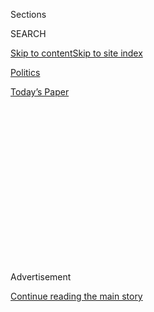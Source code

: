 <div id="app">

<div>

<div>

<div>

<div class="NYTAppHideMasthead css-1q2w90k e1suatyy0">

<div class="section css-ui9rw0 e1suatyy2">

<div class="css-eph4ug er09x8g0">

<div class="css-6n7j50">

</div>

<span class="css-1dv1kvn">Sections</span>

<div class="css-10488qs">

<span class="css-1dv1kvn">SEARCH</span>

</div>

[Skip to content](#site-content)[Skip to site
index](#site-index)

</div>

<div id="masthead-section-label" class="css-1wr3we4 eaxe0e00">

[Politics](https://www.nytimes3xbfgragh.onion/section/politics)

</div>

<div class="css-10698na e1huz5gh0">

</div>

</div>

<div id="masthead-bar-one" class="section hasLinks css-15hmgas e1csuq9d3">

<div class="css-uqyvli e1csuq9d0">

</div>

<div class="css-1uqjmks e1csuq9d1">

</div>

<div class="css-9e9ivx">

[](https://myaccount.nytimes3xbfgragh.onion/auth/login?response_type=cookie&client_id=vi)

</div>

<div class="css-1bvtpon e1csuq9d2">

[Today’s
Paper](https://www.nytimes3xbfgragh.onion/section/todayspaper)

</div>

</div>

</div>

</div>

<div data-aria-hidden="false">

<div id="site-content" data-role="main">

<div>

<div class="css-1aor85t" style="opacity:0.000000001;z-index:-1;visibility:hidden">

<div class="css-1hqnpie">

<div class="css-epjblv">

<span class="css-17xtcya">[Politics](/section/politics)</span><span class="css-x15j1o">|</span><span class="css-fwqvlz">Mark
Zuckerberg Testimony: Senators Question Facebook’s Commitment to
Privacy</span>

</div>

<div class="css-k008qs">

<div class="css-1iwv8en">

<span class="css-18z7m18"></span>

<div>

</div>

</div>

<span class="css-1n6z4y">https://nyti.ms/2GMDpW5</span>

<div class="css-1705lsu">

<div class="css-4xjgmj">

<div class="css-4skfbu" data-role="toolbar" data-aria-label="Social Media Share buttons, Save button, and Comments Panel with current comment count" data-testid="share-tools">

  - 
  - 
  - 
  - 
    
    <div class="css-6n7j50">
    
    </div>

  - 
  - 

</div>

</div>

</div>

</div>

</div>

</div>

<div id="NYT_TOP_BANNER_REGION" class="css-13pd83m">

</div>

<div id="top-wrapper" class="css-1sy8kpn">

<div id="top-slug" class="css-l9onyx">

Advertisement

</div>

[Continue reading the main
story](#after-top)

<div class="ad top-wrapper" style="text-align:center;height:100%;display:block;min-height:250px">

<div id="top" class="place-ad" data-position="top" data-size-key="top">

</div>

</div>

<div id="after-top">

</div>

</div>

<div id="sponsor-wrapper" class="css-1hyfx7x">

<div id="sponsor-slug" class="css-19vbshk">

Supported by

</div>

[Continue reading the main
story](#after-sponsor)

<div id="sponsor" class="ad sponsor-wrapper" style="text-align:center;height:100%;display:block">

</div>

<div id="after-sponsor">

</div>

</div>

<div class="css-1vkm6nb ehdk2mb0">

# Mark Zuckerberg Testimony: Senators Question Facebook’s Commitment to Privacy

</div>

![<span class="css-16f3y1r e13ogyst0">In a hearing held in response to
revelations of data harvesting by Cambridge Analytica, Mark Zuckerberg,
the Facebook chief executive, faced questions from senators on a variety
of issues, from privacy to the company’s business
model.</span><span class="css-cch8ym"><span class="css-1dv1kvn">Credit</span><span class="css-cnj6d5 e1z0qqy90" itemprop="copyrightHolder"><span class="css-1ly73wi e1tej78p0">Credit...</span><span>Tom
Brenner/The New York
Times</span></span></span>](https://static01.graylady3jvrrxbe.onion/images/2018/04/11/us/politics/11zuck-highlights/11zuck-highlights-videoSixteenByNineJumbo1600.jpg)

<div class="css-xt80pu e12qa4dv0">

<div class="css-18e8msd">

<div class="css-vp77d3 epjyd6m0">

<div class="css-1baulvz">

By <span class="css-1baulvz last-byline" itemprop="name">The New York
Times</span>

</div>

</div>

  - April 10,
    2018

  - 
    
    <div class="css-4xjgmj">
    
    <div class="css-d8bdto" data-role="toolbar" data-aria-label="Social Media Share buttons, Save button, and Comments Panel with current comment count" data-testid="share-tools">
    
      - 
      - 
      - 
      - 
        
        <div class="css-6n7j50">
        
        </div>
    
      - 
      - 
    
    </div>
    
    </div>

</div>

</div>

<div class="section meteredContent css-1r7ky0e" name="articleBody" itemprop="articleBody">

<div class="css-1fanzo5 StoryBodyCompanionColumn">

<div class="css-53u6y8">

Facebook’s chief executive, Mark Zuckerberg, began the first of two
marathon hearings in Washington on Tuesday afternoon, answering tough
questions on the company’s mishandling of data.

This was Mr. Zuckerberg’s first appearance before Congress, prompted by
the revelation that Cambridge Analytica, a political consulting firm
linked to the Trump campaign, harvested the data of an estimated 87
million Facebook users to psychologically profile voters during the 2016
election.

Mr. Zuckerberg, [clad in a navy suit and bright blue
tie](https://www.nytimes3xbfgragh.onion/2018/04/10/fashion/mark-zuckerberg-suit-congress.html),
faced hours of questioning from lawmakers, who pressed him to account
for how third-party partners could data without users’ knowledge.
Senator John Thune of South Dakota talked about the need for Facebook to
avoid creating “a privacy nightmare.”

Lawmakers grilled the 33-year-old executive on the proliferation of
so-called fake news on Facebook, Russian interference during the 2016
presidential election and censorship of conservative media. Among the
highlights:

• Senators warned that they are skeptical that the company can regulate
itself and threatened to enact privacy rules and other regulations. They
said they weren’t sure if they could trust a company that has repeatedly
violated its privacy promises.

</div>

</div>

<div class="css-1fanzo5 StoryBodyCompanionColumn">

<div class="css-53u6y8">

• There were glimmers of a partisan divide: Senator Ted Cruz, Republican
of Texas, asked about Facebook’s handling of conservative media,
including content related to Glenn Beck and a Fox News personality;
Democrats probed Mr. Zuckerberg on how quickly Facebook responded to
Russian meddling.

• Mr. Zuckerberg, surrounded by his top legal and policy executives,
appeared well-coached. He answered questions directly and without
defensiveness as he tried to reiterate the mission of the social network
to better connect the world.

— *Cecilia Kang*

## ‘I think that may be what this is all about … your right to privacy.’

Senator Richard J. Durbin, Democrat of Illinois, zeroed in on the issue
at the heart of Facebook’s troubles, asking Mr. Zuckerberg whether he
would be comfortable sharing the name of the hotel he stayed in last
night or if he would be comfortable sharing the names of the people he
has messaged this week.

“No. I would probably not choose to do that publicly here,” Mr.
Zuckerberg said.

“I think that may be what this is all about,” Mr. Durbin said. “Your
right to privacy. The limits of your right to privacy. And how much you
give away in modern America in the name of, quote, connecting people
around the world.”

— *Deborah Solomon*

## Centering the hearing on Cambridge Analytica

Much of the hearing so far has centered on Cambridge Analytica. The
hearing was called as a result of [reporting by The New York
Times](https://www.nytimes3xbfgragh.onion/2018/04/04/us/politics/cambridge-analytica-scandal-fallout.html)
on the company’s data harvesting. Lawmakers asked Mr. Zuckerberg what,
if anything, he knew about Cambridge’s harvesting, what he was doing to
ensure it would not happen again and whether he knew of other operations
that engaged in similar data collection on the platform.

</div>

</div>

<div class="css-1fanzo5 StoryBodyCompanionColumn">

<div class="css-53u6y8">

Mr. Zuckerberg said Facebook would be “investigating many apps, tens of
thousands of apps, and if we find any suspicious activity, we’re going
to conduct a full audit of those apps to understand how they’re using
their data and if they’re doing anything improper. If we find that
they’re doing anything improper, we’ll ban them from Facebook and we
will tell everyone affected.”

*— Matthew Rosenberg*

</div>

</div>

<div class="css-79elbk" data-testid="photoviewer-wrapper">

<div class="css-z3e15g" data-testid="photoviewer-wrapper-hidden">

</div>

<div class="css-1a48zt4 ehw59r15" data-testid="photoviewer-children">

![<span class="css-16f3y1r e13ogyst0" data-aria-hidden="true">Mr.
Zuckerberg testified before the joint Senate Judiciary and Commerce
Committees.</span><span class="css-cnj6d5 e1z0qqy90" itemprop="copyrightHolder"><span class="css-1ly73wi e1tej78p0">Credit...</span><span>Gabriella
Demczuk for The New York
Times</span></span>](https://static01.graylady3jvrrxbe.onion/images/2018/04/11/us/politics/11dc-fblivebrief-overall/merlin_136666506_bd81b6ee-4010-4187-b03a-df046a58f484-articleLarge.jpg?quality=75&auto=webp&disable=upscale)

</div>

</div>

<div class="css-1fanzo5 StoryBodyCompanionColumn">

<div class="css-53u6y8">

## Did Facebook deceive its users?

Senator Kamala Harris, Democrat of California, zeroed in on whether
Facebook deceived consumers. She pressed Mr. Zuckerberg on whether the
company made a decision not to inform users about the Cambridge
Analytica episode when they learned in 2015 that data was sold by a
researcher to the political consulting firm.

“I’m talking about notification of users. And this relates to the issue
of transparency and the issue of trust: informing users of what you know
in terms of how their personal information was misused,” Ms. Harris
said.

Mr. Zuckerberg did not admit that the company explicitly decided to
withhold that information from consumers, but he said the company made a
mistake in not informing users.

The question was key to the Federal Trade Commission’s investigation of
Facebook’s violation of a 2011 consent decree. If the company withheld
information, which would be a deceptive act, the company could face
record fines for violating its promises to the agency.

The tough questions by Ms. Harris, were closely watched because she is
from the San Francisco Bay Area and is seen as a rising political star
within the Democratic Party.

*— Cecilia Kang*

</div>

</div>

<div class="css-1fanzo5 StoryBodyCompanionColumn">

<div class="css-53u6y8">

## Democrats press on Russian meddling

Senator Dianne Feinstein, the top Democrat on the Judiciary Committee,
pressed Mr. Zuckerberg on Russia’s exploitation of the platform during
the 2016 presidential election.

Mr. Zuckerberg admitted that the company’s effort to find and stop the
Russian meddling was “slow,” and called that failure “one of my greatest
regrets.” He said Facebook was tracking known Russian hacking groups in
real time but took much longer to recognize the inflammatory posts of
the Internet Research Agency, a private company with Kremlin ties.

“There are people in Russia whose job is to exploit our systems,” Mr.
Zuckerberg said. “This is an arms race.”

But the Facebook founder said the company deployed new artificial
intelligence tools to detect malicious activity in elections in France,
Italy and a special Senate race in Alabama. He said he believed the new
technology would help protect the integrity of elections around the
world from manipulation via Facebook.

*— Scott Shane*

</div>

</div>

![<span class="css-16f3y1r e13ogyst0">Facebook’s chief executive
testified before a joint session of the Senate Judiciary and Commerce
Committees.</span><span class="css-cch8ym"><span class="css-1dv1kvn">Credit</span><span class="css-cnj6d5 e1z0qqy90" itemprop="copyrightHolder"><span class="css-1ly73wi e1tej78p0">Credit...</span><span>Tom
Brenner/The New York
Times</span></span></span>](https://static01.graylady3jvrrxbe.onion/images/2018/04/11/us/politics/11dc-fblivebriefvid/11dc-fblivebriefvid-videoSixteenByNine3000-v2.jpg)

<div class="css-1fanzo5 StoryBodyCompanionColumn">

<div class="css-53u6y8">

## Booker raised concerns about racial targeting

Senator Cory Booker, Democrat of New Jersey, questioned Mr. Zuckerberg
over discriminatory uses of Facebook’s advertising platform to target
ads to users by race, and tools that law enforcement officials have
reportedly used to surveil activists of color.

Mr. Booker’s questioning is notable given that he and Mr. Zuckerberg
have a history of friendly collaboration dating back to 2010, when Mr.
Zuckerberg donated $100 million to the public school system in Newark,
where Mr. Booker was mayor at the time.

</div>

</div>

<div class="css-1fanzo5 StoryBodyCompanionColumn">

<div class="css-53u6y8">

Mr. Booker has long been seen as a tech-friendly lawmaker, and he has
known Mr. Zuckerberg for longer than most lawmakers. His tough stance
today is a sign of how dramatically the political winds around Facebook
have shifted.

— *Kevin Roose*

## As Zuckerberg was being grilled, Facebook’s stock price jumped

Early impressions of Mr. Zuckerberg’s testimony were positive. In his
first appearance before Congress, he appeared confident and answered
questions directly. At first he was grim-faced, looked tired and
serious. But he warmed up after an hour and offered humor about the
company’s motto. He insisted on continuing questions when offered a
break, eliciting smiles and laughter from staff sitting behind him.

“This is a different Mark Zuckerberg than the Street was fearing,” said
Daniel Ives, chief strategy officer and head of technology research for
GBH Insights in New York. “It’s a defining 48 hours that will determine
the future of Facebook and so far he has passed with flying colors and
the Street is relieved.”

Investors appeared pleased: Facebook’s stock closed up nearly 4.5
percent.

</div>

</div>

<div style="max-width:100%;margin:0 auto">

<div class="css-17dprlf" data-id="100000005843374" data-slug="fb-stock-chart" style="max-width:600px">

</div>

</div>

<div class="css-1fanzo5 StoryBodyCompanionColumn">

<div class="css-53u6y8">

## Some senators didn’t share investors’ enthusiasm

Not all lawmakers left appeased by Mr. Zuckerberg’s testimony.

“I was unsatisfied,” said Senator Richard Blumenthal, Democrat of
Connecticut. “More of the apology tour,” he said, “which we have heard
before.”

Mr. Blumenthal said it was clear to him that Facebook could not and
would not fully regulate itself and that Congress needed to provide a
solution.

“The old saying: There ought to be a law. There has to be a law. Unless
there’s a law, their business model is going to continue to maximize
profit over privacy,” he said.

— *Nicholas Fandos*

</div>

</div>

<div class="css-1fanzo5 StoryBodyCompanionColumn">

<div class="css-53u6y8">

## Move fast and … what?

Senator John Cornyn of Texas, the majority whip, asked if Facebook’s
motto is still “move fast and break things.” Mr. Zuckerberg said it has
been revised.

“I don’t know when we changed it,” Mr. Zuckerberg replied, “but the
mantra is currently ‘move fast with stable infrastructure,’ which is a
much less sexy mantra.” He appeared to be joking, eliciting laughs from
the executives sitting behind him.

— *Cecilia Kang*

## Facebook is working with Robert Mueller

Mr. Zuckerberg said that Facebook was working with Robert S. Mueller
III, the special counsel investigating Russia’s interference in the 2016
election and potential ties to the Trump campaign.

Replying to Senator Patrick Leahy, Democrat of Vermont, Mr. Zuckerberg
initially seemed to confirm that Facebook had been served with subpoenas
along the way, before saying he was not certain.

“I want to be careful here because our work with the special counsel is
confidential,” he said. “And I want to make sure that in an open session
I’m not revealing something that’s confidential.”

Mr. Zuckerberg said he had not personally spoken with investigators from
Mr. Mueller’s team, but that he thought others at the company had.

— *Nicholas Fandos*

</div>

</div>

![<span class="css-16f3y1r e13ogyst0">What makes you tick, whom you
know, where you go, even where you might end up. The information you
share in your profile is a mere snippet of what Facebook and its
partners really know about you. Kevin Roose, a technology columnist for
The Times,
explains.</span>](https://static01.graylady3jvrrxbe.onion/images/2018/04/11/autossell/user/user-videoSixteenByNineJumbo1600.jpg)

<div class="css-1fanzo5 StoryBodyCompanionColumn">

<div class="css-53u6y8">

## Zuckerberg has a long history of apologizing

Mr. Zuckerberg has a history of apologizing for the company’s mistakes
and promising to do better. Wired Magazine recently noted that Mr.
Zuckerberg has a 14-year history of apologizing. That seems to have
caused some consternation on Capitol Hill, where lawmakers prodded Mr.
Zuckerberg about why, exactly, they should believe his promises now.

</div>

</div>

<div class="css-1fanzo5 StoryBodyCompanionColumn">

<div class="css-53u6y8">

“After more than a decade of promises to do better, how is today’s
apology different and why should we trust Facebook to make the necessary
changes to ensure user privacy and give people a clearer picture of your
privacy policies?” Senator John Thune, Republican of South Dakota,
asked.

Mr. Zuckerberg referred again to his company’s humble beginnings in his
dorm room at Harvard.

“So we have made a lot of mistakes in running the company. I think it’s
pretty much impossible, I believe, to start a company in your dorm room
and then grow it to be at the scale that we’re at now without making
some mistakes.”

## Will regulation of Facebook be coming?

Mr. Thune, the chairman of the Senate Commerce Committee, called
Facebook and its role in society “extraordinary” and began the hearing
by explaining why Facebook is being singled out and why Mr. Zuckerberg
was asked to appear alone.

He said the Cambridge Analytica situation underscored how Facebook can
be used for nefarious reasons, saying it appeared “to be the result of
people exploiting the tools you created to manipulate users’
information.”

In an indication that he may support legislation for internet companies,
Mr. Thune said, “In the past, many of my colleagues on both sides of the
aisle have been willing to defer to tech companies’ efforts to regulate
themselves. But this may be changing.”

Senator Charles E. Grassley of Iowa, who chairs the Judiciary Committee,
said the tech industry “has a responsibility” to protect its users and
said “the status quo no longer works.”

*— Cecilia
Kang*

</div>

</div>

<div class="css-79elbk" data-testid="photoviewer-wrapper">

<div class="css-z3e15g" data-testid="photoviewer-wrapper-hidden">

</div>

<div class="css-1a48zt4 ehw59r15" data-testid="photoviewer-children">

<div class="css-1xdhyk6 erfvjey0">

<span class="css-1ly73wi e1tej78p0">Image</span>

<div class="css-zjzyr8">

<div data-testid="lazyimage-container" style="height:257.77777777777777px">

</div>

</div>

</div>

<span class="css-16f3y1r e13ogyst0" data-aria-hidden="true">Senator John
Thune of South Dakota talked about the need for Facebook to avoid
creating “a privacy
nightmare.”</span><span class="css-cnj6d5 e1z0qqy90" itemprop="copyrightHolder"><span class="css-1ly73wi e1tej78p0">Credit...</span><span>Gabriella
Demczuk for The New York Times</span></span>

</div>

</div>

<div class="css-1fanzo5 StoryBodyCompanionColumn">

<div class="css-53u6y8">

## A lingering question: Does Facebook favor Democrats?

That was the accusation that Senator Ted Cruz, Republican of Texas, was
leveling at Mr. Zuckerberg when he grilled him for several minutes as to
why the social network has been allegedly censoring content from
conservative organizations and Trump supporters.

Mr. Zuckerberg declined to answer whether Facebook is a neutral public
forum or if it is expressing its own views of free speech, avoiding a
complex legal question that Mr. Cruz was posing.

However, Mr. Zuckerberg insisted that the company does not discriminate
against Republican employees and that its definition for what kind of
language should be kept off the platform was rooted in common sense.

“I am very committed to making sure that Facebook is a platform for all
ideas,” he said after Mr. Cruz ticked off several examples of potential
liberal bias on the social network.

— *Alan Rappeport*

## Is Facebook a monopoly?

Senator Lindsey Graham, Republican of South Carolina, pressed Mr.
Zuckerberg on whether Facebook is a monopoly, asking him to explain what
other options customers have if they get frustrated with the social
network.

While Mr. Graham, the South Carolina Republican, tried compare his
industry to the car business, where people can switch from Ford to
Chevrolet if they want, Mr. Zuckerberg insisted that in his case, it’s
complicated. He noted that Facebook overlaps with companies like Google
and Twitter and that he faces competition from a variety of popular
apps.

</div>

</div>

<div class="css-1fanzo5 StoryBodyCompanionColumn">

<div class="css-53u6y8">

“You don’t think you have a monopoly?” Mr. Graham asked.

Mr. Zuckerberg replied: “It doesn’t feel that way to me.”

## A boost

Mr. Zuckerberg is clad [in a
suit](https://www.nytimes3xbfgragh.onion/slideshow/2018/04/10/fashion/mark-zuckerbergs-greatest-suits-appearances/s/10OTR-slide-R0LB.html)
and tie at his hearing. He also had a cushion in his seat to help give
his testimony a
lift.

</div>

</div>

<div class="css-cfo9c3">

</div>

<div class="css-1fanzo5 StoryBodyCompanionColumn">

<div class="css-53u6y8">

## Before the hearing, Zuckerberg was welcomed by dozens of Zuckerbergs

</div>

</div>

<div class="css-79elbk" data-testid="photoviewer-wrapper">

<div class="css-z3e15g" data-testid="photoviewer-wrapper-hidden">

</div>

<div class="css-1a48zt4 ehw59r15" data-testid="photoviewer-children">

<div class="css-1xdhyk6 erfvjey0">

<span class="css-1ly73wi e1tej78p0">Image</span>

<div class="css-zjzyr8">

<div data-testid="lazyimage-container" style="height:257.77777777777777px">

</div>

</div>

</div>

<span class="css-16f3y1r e13ogyst0" data-aria-hidden="true">Greeting Mr.
Zuckerberg on Tuesday are dozens of cardboard cutouts of his own image
wearing “fix fakebook.” in front of the U.S. Capitol
Building.</span><span class="css-cnj6d5 e1z0qqy90" itemprop="copyrightHolder"><span class="css-1ly73wi e1tej78p0">Credit...</span><span>Lawrence
Jackson for The New York Times</span></span>

</div>

</div>

</div>

<div>

</div>

<div>

</div>

<div>

</div>

<div>

<div id="bottom-wrapper" class="css-1ede5it">

<div id="bottom-slug" class="css-l9onyx">

Advertisement

</div>

[Continue reading the main
story](#after-bottom)

<div id="bottom" class="ad bottom-wrapper" style="text-align:center;height:100%;display:block;min-height:90px">

</div>

<div id="after-bottom">

</div>

</div>

</div>

</div>

</div>

## Site Index

<div>

</div>

## Site Information Navigation

  - [© <span>2020</span> <span>The New York Times
    Company</span>](https://help.nytimes3xbfgragh.onion/hc/en-us/articles/115014792127-Copyright-notice)

<!-- end list -->

  - [NYTCo](https://www.nytco.com/)
  - [Contact
    Us](https://help.nytimes3xbfgragh.onion/hc/en-us/articles/115015385887-Contact-Us)
  - [Work with us](https://www.nytco.com/careers/)
  - [Advertise](https://nytmediakit.com/)
  - [T Brand Studio](http://www.tbrandstudio.com/)
  - [Your Ad
    Choices](https://www.nytimes3xbfgragh.onion/privacy/cookie-policy#how-do-i-manage-trackers)
  - [Privacy](https://www.nytimes3xbfgragh.onion/privacy)
  - [Terms of
    Service](https://help.nytimes3xbfgragh.onion/hc/en-us/articles/115014893428-Terms-of-service)
  - [Terms of
    Sale](https://help.nytimes3xbfgragh.onion/hc/en-us/articles/115014893968-Terms-of-sale)
  - [Site
    Map](https://spiderbites.nytimes3xbfgragh.onion)
  - [Help](https://help.nytimes3xbfgragh.onion/hc/en-us)
  - [Subscriptions](https://www.nytimes3xbfgragh.onion/subscription?campaignId=37WXW)

</div>

</div>

</div>

</div>
